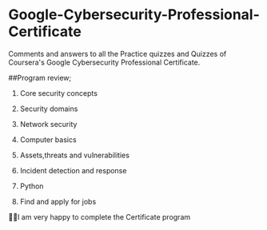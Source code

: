# Google-Cybersecurity-Professional-Certificate

Comments and answers to all the Practice quizzes and Quizzes of Coursera's Google Cybersecurity Professional Certificate.


##Program review;

1. Core security concepts
	
2. Security domains
	
3. Network security

4. Computer basics

5. Assets,threats and vulnerabilities

6. Incident detection and response

7. Python

8. Find and apply for jobs

🌟🕺I am very happy to complete the Certificate program
